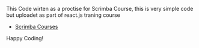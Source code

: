 This Code wirten as a proctise for Scrimba Course, this is very simple code but uploadet as part of react.js traning course

- [Scrimba Courses](https://scrimba.com/allcourses)

Happy Coding!
